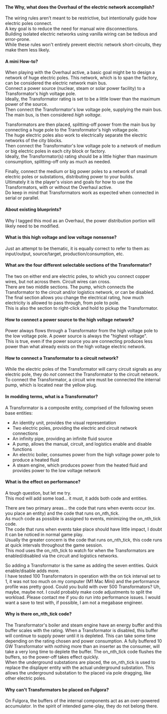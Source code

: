 #### The Why, what does the Overhaul of the electric network accomplish?  
The wiring rules aren’t meant to be restrictive, but intentionally guide how electric poles connect.  
A key goal is to reduce the need for manual wire disconnections.  
Building isolated electric networks using vanilla wiring can be tedious and error-prone.  
While these rules won't entirely prevent electric network short-circuits, they make them less likely.  


#### A mini How-to?  
When playing with the Overhaul active, a basic goal might be to design a network of huge electric poles.
This network, which is to span the factory, can be considered the electric network main bus.  
Connect a power source (nuclear, steam or solar power facility) to a Transformator's high voltage pole.  
Ideally, the Transformator rating is set to be a little lower than the maximum power of the source.  
Then connect the Transformator's low voltage pole, supplying the main bus. The main bus, is then considered *high voltage*.  

Transformators are then placed, splitting-off power from the main bus by connecting a huge pole to the Transformator's high voltage pole.  
The huge electric poles also work to electrically separate the electric networks of the city blocks.  
Then connect the Transformator's low voltage pole to a network of medium or big electric poles in each city block or factory.  
Ideally, the Transformator(s) rating should be a little higher than maximum consumption, splitting-off only as much as needed.  

Finally, connect the medium or big power poles to a network of small electric poles or substations, distributing power to your builds.  
Ultimately it is the player's vision and goals for how to use the Transformators, with or without the Overhaul active.  
Do keep in mind that Transformators work as expected when connected in serial or parallel.  


#### About existing blueprints?  
Why I tagged this mod as an Overhaul, the power distribution portion will likely need to be modified.  


#### What is this high voltage and low voltage nonsense?  
Just an attempt to be thematic, it is equally correct to refer to them as: input/output, source/target, production/consumption, etc.  


#### What are the four different selectable sections of the Transformator?  
The two on either end are electric poles, to which you connect copper wires, but not across them. Circuit wires can cross.  
There are two middle sections. The pump, which connects the Transformator to the circuit and/or logistics network, or can be disabled.  
The final section allows you change the electrical rating, how much electricity is allowed to pass through, from pole to pole.  
This is also the section to right-click and hold to pickup the Transformator.


#### How to connect a power source to the high voltage network?  
Power always flows through a Transformator from the high voltage pole to the low voltage pole. A power source is always the "highest voltage".  
This is true, even if the power source you are connecting produces less power than what already exists on the high voltage electric network.  


#### How to connect a Transformator to a circuit network?  
While the electric poles of the Transformator will carry circuit signals as any electric pole, they do *not* connect the Transformator to the circuit network.  
To connect the Transformator, a circuit wire must be connected the internal pump, which is located near the yellow plug.  


#### In modding terms, what is a Transformator?  
A Transformator is a composite entity, comprised of the following seven base entities:
   * An identity unit, provides the visual representation
   * Two electric poles, providing the electric and circuit network connections
   * An infinity pipe, providing an infinite fluid source
   * A pump, allows the manual, circuit, and logistics enable and disable functions
   * An electric boiler, consumes power from the high voltage power pole to produce a heated fluid
   * A steam engine, which produces power from the heated fluid and provides power to the low voltage network


#### What is the effect on performance?  
A tough question, but let me try.  
This mod will add some load... it must, it adds both code and entities.  

There are two primary areas... the code that runs when events occur (ex. you place an entity) and the code that runs on_nth_tick.  
As much code as possible is assigned to events, minimizing the on_nth_tick code.  
The code that runs when events take place should have little impact, I doubt it can be noticed in normal game play.  
Usually the greater concern is the code that runs on_nth_tick, this code runs at quick intervals throughout the game session.  
This mod uses the on_nth_tick to watch for when the Transformators are enabled/disabled via the circuit and logistics networks.  

So adding a Transformator is the same as adding the seven entities. Quick enable/disable adds more.  
I have tested 100 Transformators in operation with the on tick interval set to 1, it was not too much on my computer (M1 Mac Mini) and the performance profile was pretty good. Could you build with over 500 Transformators? Uh, maybe, maybe not.  I could probably make code adjustments to split the workload. Please contact me if you do run into performance issues. I would want a save to test with, if possible, I am not a megabase engineer.  


#### Why is there on_nth_tick code?  
The Transformator's boiler and steam engine have an energy buffer and this buffer scales with the rating. When a Transformator is disabled, this buffer will continue to supply power until it is depleted. This can take some time depending on the rating chosen and power consumption. A fully buffered 10 GW Transformator with nothing more than an inserter as the consumer, will take a very long time to deplete the buffer. The on_nth_tick code flushes the buffers, so the power-off takes effect quickly.   
When the underground substations are placed, the on_nth_tick is used to replace the displayer entity with the actual underground substation. This allows the underground substation to the placed via pole dragging, like other electric poles.  

#### Why can't Transformators be placed on Fulgora?  
On Fulgora, the buffers of the internal components act as an over-powered accumulator. In the spirit of intended game-play, they do not belong there.  
